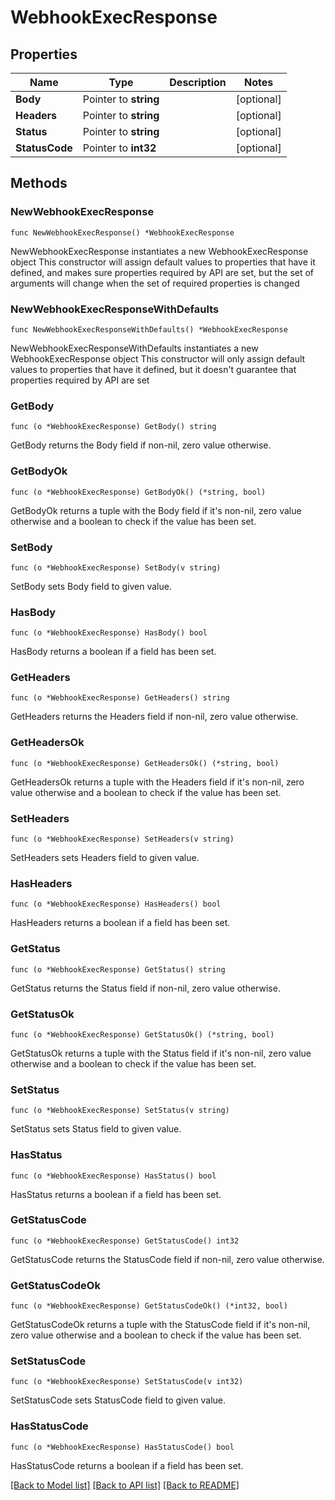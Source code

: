 # WebhookExecResponse

## Properties

Name | Type | Description | Notes
------------ | ------------- | ------------- | -------------
**Body** | Pointer to **string** |  | [optional] 
**Headers** | Pointer to **string** |  | [optional] 
**Status** | Pointer to **string** |  | [optional] 
**StatusCode** | Pointer to **int32** |  | [optional] 

## Methods

### NewWebhookExecResponse

`func NewWebhookExecResponse() *WebhookExecResponse`

NewWebhookExecResponse instantiates a new WebhookExecResponse object
This constructor will assign default values to properties that have it defined,
and makes sure properties required by API are set, but the set of arguments
will change when the set of required properties is changed

### NewWebhookExecResponseWithDefaults

`func NewWebhookExecResponseWithDefaults() *WebhookExecResponse`

NewWebhookExecResponseWithDefaults instantiates a new WebhookExecResponse object
This constructor will only assign default values to properties that have it defined,
but it doesn't guarantee that properties required by API are set

### GetBody

`func (o *WebhookExecResponse) GetBody() string`

GetBody returns the Body field if non-nil, zero value otherwise.

### GetBodyOk

`func (o *WebhookExecResponse) GetBodyOk() (*string, bool)`

GetBodyOk returns a tuple with the Body field if it's non-nil, zero value otherwise
and a boolean to check if the value has been set.

### SetBody

`func (o *WebhookExecResponse) SetBody(v string)`

SetBody sets Body field to given value.

### HasBody

`func (o *WebhookExecResponse) HasBody() bool`

HasBody returns a boolean if a field has been set.

### GetHeaders

`func (o *WebhookExecResponse) GetHeaders() string`

GetHeaders returns the Headers field if non-nil, zero value otherwise.

### GetHeadersOk

`func (o *WebhookExecResponse) GetHeadersOk() (*string, bool)`

GetHeadersOk returns a tuple with the Headers field if it's non-nil, zero value otherwise
and a boolean to check if the value has been set.

### SetHeaders

`func (o *WebhookExecResponse) SetHeaders(v string)`

SetHeaders sets Headers field to given value.

### HasHeaders

`func (o *WebhookExecResponse) HasHeaders() bool`

HasHeaders returns a boolean if a field has been set.

### GetStatus

`func (o *WebhookExecResponse) GetStatus() string`

GetStatus returns the Status field if non-nil, zero value otherwise.

### GetStatusOk

`func (o *WebhookExecResponse) GetStatusOk() (*string, bool)`

GetStatusOk returns a tuple with the Status field if it's non-nil, zero value otherwise
and a boolean to check if the value has been set.

### SetStatus

`func (o *WebhookExecResponse) SetStatus(v string)`

SetStatus sets Status field to given value.

### HasStatus

`func (o *WebhookExecResponse) HasStatus() bool`

HasStatus returns a boolean if a field has been set.

### GetStatusCode

`func (o *WebhookExecResponse) GetStatusCode() int32`

GetStatusCode returns the StatusCode field if non-nil, zero value otherwise.

### GetStatusCodeOk

`func (o *WebhookExecResponse) GetStatusCodeOk() (*int32, bool)`

GetStatusCodeOk returns a tuple with the StatusCode field if it's non-nil, zero value otherwise
and a boolean to check if the value has been set.

### SetStatusCode

`func (o *WebhookExecResponse) SetStatusCode(v int32)`

SetStatusCode sets StatusCode field to given value.

### HasStatusCode

`func (o *WebhookExecResponse) HasStatusCode() bool`

HasStatusCode returns a boolean if a field has been set.


[[Back to Model list]](../README.md#documentation-for-models) [[Back to API list]](../README.md#documentation-for-api-endpoints) [[Back to README]](../README.md)


